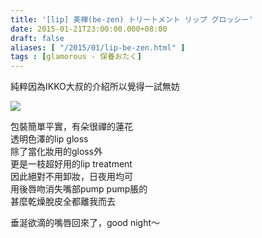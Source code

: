 ```yaml
---
title: '[lip] 美禅(be-zen) トリートメント リップ グロッシー'
date: 2015-01-21T23:00:00.000+08:00
draft: false
aliases: [ "/2015/01/lip-be-zen.html" ]
tags : [glamorous - 保養おたく]
---
```


純粹因為IKKO大叔的介紹所以覺得一試無妨  

![](/images/bezenlip.jpg)

包裝簡單平實，有朵很禪的蓮花  
透明色澤的lip gloss  
除了當化妝用的gloss外  
更是一枝超好用的lip treatment  
因此絕對不用卸妝，日夜用均可  
用後唇吻消失嘴部pump pump脹的  
甚麼乾燥脫皮全都離我而去  
  
垂涎欲滴的嘴唇回來了，good night～
